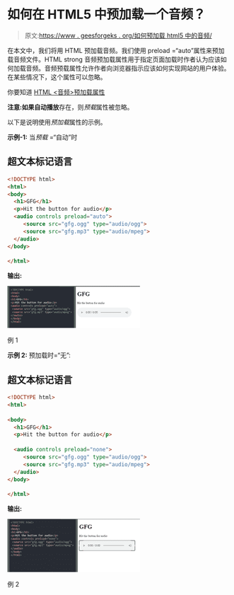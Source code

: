 # 如何在 HTML5 中预加载一个音频？

> 原文:[https://www . geesforgeks . org/如何预加载 html5 中的音频/](https://www.geeksforgeeks.org/how-to-preload-an-audio-in-html5/)

在本文中，我们将用 HTML 预加载音频。我们使用 preload =“auto”属性来预加载音频文件。HTML strong 音频预加载属性用于指定页面加载时作者认为应该如何加载音频。音频预载属性允许作者向浏览器指示应该如何实现网站的用户体验。在某些情况下，这个属性可以忽略。

你要知道 [HTML <音频>预加载属性](https://www.geeksforgeeks.org/html-audio-preload-attribute/)

**注意:**如果**自动播放**存在，则*预载*属性被忽略。

以下是说明使用*预加载*属性的示例。

**示例-1:** 当*预载* =“自动”时

## 超文本标记语言

```html
<!DOCTYPE html>
<html>
<body>
  <h1>GFG</h1>
  <p>Hit the button for audio</p>
  <audio controls preload="auto">
     <source src="gfg.ogg" type="audio/ogg">
     <source src="gfg.mp3" type="audio/mpeg">
  </audio>
</body>

</html>
```

**输出:**

![](img/2cd9b1533a0eb16126e2e2e5c250a083.png)

例 1

**示例 2:** 预加载时=“无”:

## 超文本标记语言

```html
<!DOCTYPE html>
<html>

<body>
  <h1>GFG</h1>
  <p>Hit the button for audio</p>

  <audio controls preload="none">
     <source src="gfg.ogg" type="audio/ogg">
     <source src="gfg.mp3" type="audio/mpeg">
  </audio>
</body>

</html>
```

**输出:**

![](img/cf43b0ac3fe228534ae21bc0595b1d78.png)

例 2